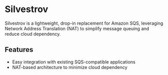 # Silvestrov

Silvestrov is a lightweight, drop-in replacement for Amazon SQS, leveraging Network Address Translation (NAT) to simplify message queuing and reduce cloud dependency.

## Features

- Easy integration with existing SQS-compatible applications
- NAT-based architecture to minimize cloud dependency


